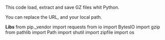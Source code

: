 This code load, extract and save GZ files whit Python.

You can replace the URL, and your local path.

**Libs**
from pip._vendor import requests
from io import BytesIO
import gzip
from pathlib import Path
import shutil
import zipfile
import os
